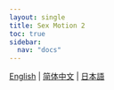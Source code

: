 ```yaml
---
layout: single
title: Sex Motion 2
toc: true
sidebar:
  nav: "docs"
---
```

[English](/dancexr/features/sfb_motion) | [简体中文](/zh/dancexr/features/sfb_motion) | [日本語](/jp/dancexr/features/sfb_motion)


